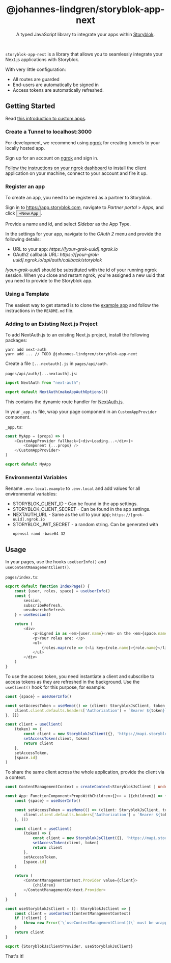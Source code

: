 <div align="center">
	<h1 align="center">@johannes-lindgren/storyblok-app-next</h1>
  <p align="center">
    A typed JavaScript library to integrate your apps within <a href="https://www.storyblok.com" target="_blank">Storyblok</a>.
  </p>
  <br />
</div>

`storyblok-app-next` is a library that allows you to seamlessly integrate your Next.js applications with Storyblok.

With very little configuration:

* All routes are guarded
* End-users are automatically be signed in
* Access tokens are automatically refreshed.

## Getting Started

Read [this introduction to custom apps](https://www.storyblok.com/docs/plugins/custom-application).

### Create a Tunnel to localhost:3000

For development, we recommend using [ngrok](https://ngrok.com/) for creating tunnels to your locally hosted app.

Sign up for an account on [ngrok](https://ngrok.com/) and sign in.

[Follow the instructions on your ngrok dashboard](https://dashboard.ngrok.com/get-started/setup) to install the client
application on your machine, connect to your account and fire it up.

### Register an app

To create an app, you need to be registered as a partner to Storyblok.

Sign in to https://app.storyblok.com, navigate to _Partner portal_ > _Apps_, and click <button>+New App</button>.

Provide a name and id, and select _Sidebar_ as the App Type.

In the settings for your app, navigate to the _OAuth 2_ menu and provide the following details:

* URL to your app: _https://[your-grok-uuid].ngrok.io_
* OAuth2 callback URL: _https://[your-grok-uuid].ngrok.io/api/auth/callback/storyblok_

_[your-grok-uuid]_ should be substituted with the id of your running ngrok session. When you close and restart ngrok,
you're assigned a new uuid that you need to provide to the Storyblok app.

### Using a Template

The easiest way to get started is to clone
the [example app](https://github.com/johannes-lindgren/storyblok/tree/main/examples/nextjs-sidebar-app) and follow the
instructions in the `README.md` file.

### Adding to an Existing Next.js Project

To add NextAuth.js to an existing Next.js project, install the following packages:

```shell
yarn add next-auth
yarn add ... // TODO @johannes-lindgren/storyblok-app-next
```

Create a file `[...nextauth].js` in `pages/api/auth`.

`pages/api/auth/[...nextauth].js`:

```typescript
import NextAuth from "next-auth";

export default NextAuth(makeAppAuthOptions())
```

This contains the dynamic route handler for [NextAuth.js](https://next-auth.js.org/).

In your `_app.ts` file, wrap your page component in an `CustomAppProvider` component.

`_app.ts`:

```typescript jsx
const MyApp = (props) => (
    <CustomAppProvider fallback={<div>Loading...</div>}>
        <Component {...props} />
    </CustomAppProvider>
)

export default MyApp
```

### Environmental Variables

Rename `.env.local.example` to `.env.local` and add values for all environmental variables:

* STORYBLOK_CLIENT_ID - Can be found in the app settings.
* STORYBLOK_CLIENT_SECRET - Can be found in the app settings.
* NEXTAUTH_URL - Same as the url to your app; `https://[grok-uuid].ngrok.io`
* STORYBLOK_JWT_SECRET - a random string. Can be generated with
     ```shell
    openssl rand -base64 32
    ```

## Usage

In your pages, use the hooks `useUserInfo()` and `useContentManagementClient()`.

`pages/index.ts`:

```typescript jsx
export default function IndexPage() {
    const {user, roles, space} = useUserInfo()
    const {
        session,
        subscribeRefresh,
        unsubscribeRefresh
    } = useSession()

    return (
        <div>
            <p>Signed in as <em>{user.name}</em> on the <em>{space.name}</em> space</p>
            <p>Your roles are: </p>
            <ul>
                {roles.map(role => (<li key={role.name}>{role.name}</li>))}
            </ul>
        </div>
    )
}
```

To use the access token, you need instantiate a client and subscribe to access tokens as they are refreshed in the
background. Use the `useClient()` hook for this purpose, for example:

```typescript jsx
const {space} = useUserInfo()

const setAccessToken = useMemo(() => (client: StoryblokJsClient, token: string) => {
    client.client.defaults.headers['Authorization'] = `Bearer ${token}`
}, [])

const client = useClient(
    (token) => {
        const client = new StoryblokJsClient({}, 'https://mapi.storyblok.com/v1')
        setAccessToken(client, token)
        return client
    },
    setAccessToken,
    [space.id]
)
```

To share the same client across the whole application, provide the client via a context.

```typescript jsx
const ContentManagementContext = createContext<StoryblokJsClient | undefined>(undefined);

const App: FunctionComponent<PropsWithChildren<{}>> = ({children}) => {
    const {space} = useUserInfo()

    const setAccessToken = useMemo(() => (client: StoryblokJsClient, token: string) => {
        client.client.defaults.headers['Authorization'] = `Bearer ${token}`
    }, [])

    const client = useClient(
        (token) => {
            const client = new StoryblokJsClient({}, 'https://mapi.storyblok.com/v1')
            setAccessToken(client, token)
            return client
        },
        setAccessToken,
        [space.id]
    )

    return (
        <ContentManagementContext.Provider value={client}>
            {children}
        </ContentManagementContext.Provider>
    )
}

const useStoryblokJsClient = (): StoryblokJsClient => {
    const client = useContext(ContentManagementContext)
    if (!client) {
        throw new Error(`\`useContentManagementClient()\` must be wrapped in a <${StoryblokJsClientProvider.displayName} />`)
    }
    return client
}

export {StoryblokJsClientProvider, useStoryblokJsClient}
```

That's it!